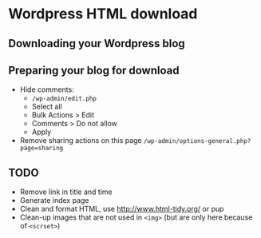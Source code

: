 # Wordpress HTML download


## Downloading your Wordpress blog

## Preparing your blog for download

- Hide comments: 
  * `/wp-admin/edit.php`
  * Select all
  * Bulk Actions > Edit
  * Comments > Do not allow
  * Apply
- Remove sharing actions on this page `/wp-admin/options-general.php?page=sharing`

## TODO

- Remove link in title and time
- Generate index page
- Clean and format HTML, use http://www.html-tidy.org/ or pup
- Clean-up images that are not used in `<img>` (but are only here because of `<scrset>`)